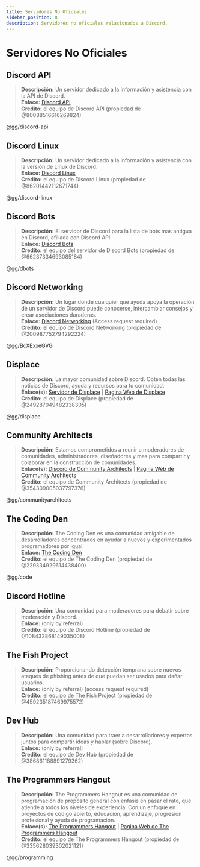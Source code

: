 ```yaml
---
title: Servidores No Oficiales
sidebar_position: 8
description: Servidores no oficiales relacionados a Discord.
---
```


# Servidores No Oficiales

## **Discord API**

> **Descripción:** Un servidor dedicado a la información y asistencia con la API de Discord.   <br/>
**Enlace:** [Discord API](https://discord.gg/discord-api)   <br/>
**Credito:** el equipo de Discord API (propiedad de @80088516616269824)

@gg/discord-api

## **Discord Linux**

> **Descripción:** Un servidor dedicado a la información y asistencia con la versión de Linux de Discord.   <br/>
**Enlace:** [Discord Linux](https://discord.gg/discord-linux)   <br/>
**Credito:** el equipo de Discord Linux (propiedad de @86201442112671744)

@gg/discord-linux

## **Discord Bots**

> **Descripción:** El servidor de Discord para la lista de bots mas antigua en Discord, afiliada con Discord API.   <br/>
**Enlace:** [Discord Bots](https://discord.gg/dbots)   <br/>
**Credito:** el equipo del servidor de Discord Bots (propiedad de @66237334693085184)

@gg/dbots

## **Discord Networking**

> **Descripción:** Un lugar donde cualquier que ayuda apoya la operación de un servidor de Discord puede conocerse, intercambiar consejos y crear asociaciones duraderas.   <br/>
**Enlace:** [Discord Networking](https://discord.gg/BcXExxeGVG) (Access request required)   <br/>
**Credito:** el equipo de Discord Networking (propiedad de @200987752794292224)

@gg/BcXExxeGVG

## **Displace**

> **Descripción:** La mayor comunidad sobre Discord. Obtén todas las noticias de Discord, ayuda y recursos para tu comunidad.   <br/>
**Enlace(s):** [Servidor de Displace](https://discord.gg/displace) | [Pagina Web de Displace](https://dat.place/)   <br/>
**Credito:** el equipo de Displace (propiedad de @249287049482338305)

@gg/displace

## **Community Architects**

> **Descripción:** Estamos comprometidos a reunir a moderadores de comunidades, administradores, diseñadores y mas para compartir y colaborar en la construcción de comunidades.   <br/>
**Enlace(s):** [Discord de Community Architects](https://discord.gg/communityarchitects) | [Pagina Web de Community Architects](https://communityarchitects.net)   <br/>
**Credito:** el equipo de Community Architects (propiedad de @354309005037797376)

@gg/communityarchitects

## **The Coding Den**

> **Descripción:**  The Coding Den es una comunidad amigable de desarrolladores concentrados en ayudar a nuevos y experimentados programadores por igual.   <br/>
**Enlace:** [The Coding Den](https://discord.gg/code)   <br/>
**Credito:** el equipo de The Coding Den (propiedad de @229334929614438400)

@gg/code

## **Discord Hotline**

> **Descripción:** Una comunidad para moderadores para debatir sobre moderación y Discord.   <br/>
**Enlace:** (only by referral)   <br/>
**Credito:** el equipo de Discord Hotline (propiedad de @108432868149035008)

## **The Fish Project**

> **Descripción:** Proporcionando detección temprana sobre nuevos ataques de phishing antes de que puedan ser usados para dañar usuarios.   <br/>
**Enlace:** (only by referral) (access request required)   <br/>
**Credito:** el equipo de The Fish Project (propiedad de @459235187469975572)

## **Dev Hub**

> **Descripción:** Una comunidad para traer a desarrolladores y expertos juntos para compartir ideas y hablar (sobre Discord).   <br/>
**Enlace:** (only by referral)   <br/>
**Credito:** el equipo de Dev Hub (propiedad de @386861188891279362)

## **The Programmers Hangout**

> **Descripción:** The Programmers Hangout es una comunidad de programación de propósito general con énfasis en pasar el rato, que atiende a todos los niveles de experiencia. Con un enfoque en proyectos de código abierto, educación, aprendizaje, progresión profesional y ayuda de programación.  <br/>
**Enlace(s):** [The Programmers Hangout](https://discord.gg/programming) | [Pagina Web de The Programmers Hangout](https://theprogrammershangout.com/)   <br/>
**Credito:** el equipo de The Programmers Hangout (propiedad de @335628039302021121)

@gg/programming
